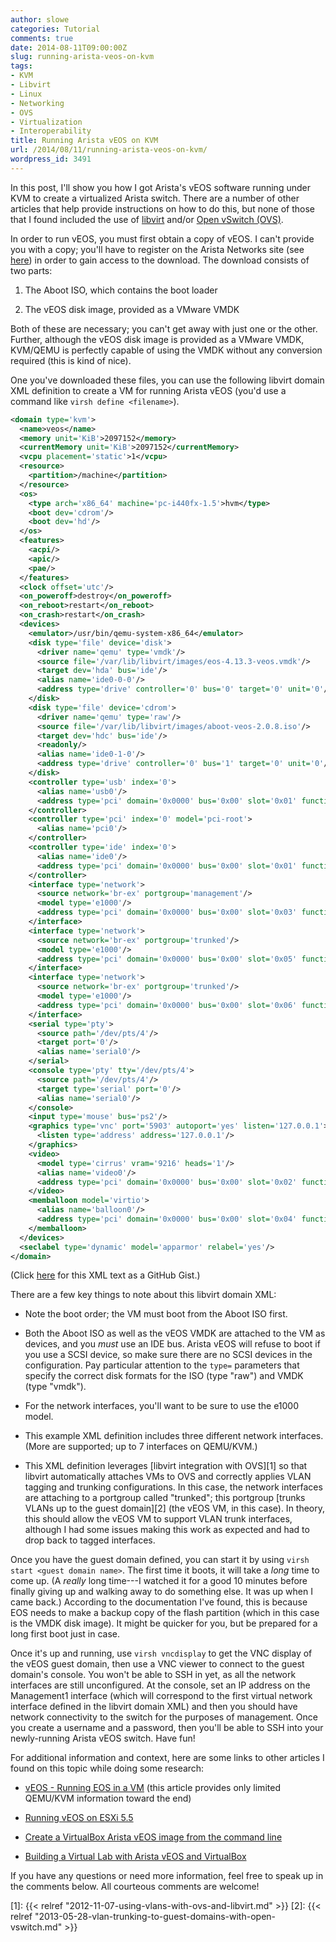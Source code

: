```yaml
---
author: slowe
categories: Tutorial
comments: true
date: 2014-08-11T09:00:00Z
slug: running-arista-veos-on-kvm
tags:
- KVM
- Libvirt
- Linux
- Networking
- OVS
- Virtualization
- Interoperability
title: Running Arista vEOS on KVM
url: /2014/08/11/running-arista-veos-on-kvm/
wordpress_id: 3491
---
```


In this post, I'll show you how I got Arista's vEOS software running under KVM to create a virtualized Arista switch. There are a number of other articles that help provide instructions on how to do this, but none of those that I found included the use of [libvirt](http://libvirt.org/) and/or [Open vSwitch (OVS)](http://openvswitch.org/).

In order to run vEOS, you must first obtain a copy of vEOS. I can't provide you with a copy; you'll have to register on the Arista Networks site (see [here](https://www.arista.com/en/login)) in order to gain access to the download. The download consists of two parts:

1. The Aboot ISO, which contains the boot loader

2. The vEOS disk image, provided as a VMware VMDK

Both of these are necessary; you can't get away with just one or the other. Further, although the vEOS disk image is provided as a VMware VMDK, KVM/QEMU is perfectly capable of using the VMDK without any conversion required (this is kind of nice).

One you've downloaded these files, you can use the following libvirt domain XML definition to create a VM for running Arista vEOS (you'd use a command like `virsh define <filename>`).

``` xml
<domain type='kvm'>
  <name>veos</name>
  <memory unit='KiB'>2097152</memory>
  <currentMemory unit='KiB'>2097152</currentMemory>
  <vcpu placement='static'>1</vcpu>
  <resource>
    <partition>/machine</partition>
  </resource>
  <os>
    <type arch='x86_64' machine='pc-i440fx-1.5'>hvm</type>
    <boot dev='cdrom'/>
    <boot dev='hd'/>
  </os>
  <features>
    <acpi/>
    <apic/>
    <pae/>
  </features>
  <clock offset='utc'/>
  <on_poweroff>destroy</on_poweroff>
  <on_reboot>restart</on_reboot>
  <on_crash>restart</on_crash>
  <devices>
    <emulator>/usr/bin/qemu-system-x86_64</emulator>
    <disk type='file' device='disk'>
      <driver name='qemu' type='vmdk'/>
      <source file='/var/lib/libvirt/images/eos-4.13.3-veos.vmdk'/>
      <target dev='hda' bus='ide'/>
      <alias name='ide0-0-0'/>
      <address type='drive' controller='0' bus='0' target='0' unit='0'/>
    </disk>
    <disk type='file' device='cdrom'>
      <driver name='qemu' type='raw'/>
      <source file='/var/lib/libvirt/images/aboot-veos-2.0.8.iso'/>
      <target dev='hdc' bus='ide'/>
      <readonly/>
      <alias name='ide0-1-0'/>
      <address type='drive' controller='0' bus='1' target='0' unit='0'/>
    </disk>
    <controller type='usb' index='0'>
      <alias name='usb0'/>
      <address type='pci' domain='0x0000' bus='0x00' slot='0x01' function='0x2'/>
    </controller>
    <controller type='pci' index='0' model='pci-root'>
      <alias name='pci0'/>
    </controller>
    <controller type='ide' index='0'>
      <alias name='ide0'/>
      <address type='pci' domain='0x0000' bus='0x00' slot='0x01' function='0x1'/>
    </controller>
    <interface type='network'>
      <source network='br-ex' portgroup='management'/>
      <model type='e1000'/>
      <address type='pci' domain='0x0000' bus='0x00' slot='0x03' function='0x0'/>
    </interface>
    <interface type='network'>
      <source network='br-ex' portgroup='trunked'/>
      <model type='e1000'/>
      <address type='pci' domain='0x0000' bus='0x00' slot='0x05' function='0x0'/>
    </interface>
    <interface type='network'>
      <source network='br-ex' portgroup='trunked'/>
      <model type='e1000'/>
      <address type='pci' domain='0x0000' bus='0x00' slot='0x06' function='0x0'/>
    </interface>
    <serial type='pty'>
      <source path='/dev/pts/4'/>
      <target port='0'/>
      <alias name='serial0'/>
    </serial>
    <console type='pty' tty='/dev/pts/4'>
      <source path='/dev/pts/4'/>
      <target type='serial' port='0'/>
      <alias name='serial0'/>
    </console>
    <input type='mouse' bus='ps2'/>
    <graphics type='vnc' port='5903' autoport='yes' listen='127.0.0.1'>
      <listen type='address' address='127.0.0.1'/>
    </graphics>
    <video>
      <model type='cirrus' vram='9216' heads='1'/>
      <alias name='video0'/>
      <address type='pci' domain='0x0000' bus='0x00' slot='0x02' function='0x0'/>
    </video>
    <memballoon model='virtio'>
      <alias name='balloon0'/>
      <address type='pci' domain='0x0000' bus='0x00' slot='0x04' function='0x0'/>
    </memballoon>
  </devices>
  <seclabel type='dynamic' model='apparmor' relabel='yes'/>
</domain>
```

(Click [here](https://gist.github.com/scottslowe/ca31c88a52284eb12ac2) for this XML text as a GitHub Gist.)

There are a few key things to note about this libvirt domain XML:

* Note the boot order; the VM must boot from the Aboot ISO first.

* Both the Aboot ISO as well as the vEOS VMDK are attached to the VM as devices, and you _must_ use an IDE bus. Arista vEOS will refuse to boot if you use a SCSI device, so make sure there are no SCSI devices in the configuration. Pay particular attention to the `type=` parameters that specify the correct disk formats for the ISO (type "raw") and VMDK (type "vmdk").

* For the network interfaces, you'll want to be sure to use the e1000 model.

* This example XML definition includes three different network interfaces. (More are supported; up to 7 interfaces on QEMU/KVM.)

* This XML definition leverages [libvirt integration with OVS][1] so that libvirt automatically attaches VMs to OVS and correctly applies VLAN tagging and trunking configurations. In this case, the network interfaces are attaching to a portgroup called "trunked"; this portgroup [trunks VLANs up to the guest domain][2] (the vEOS VM, in this case). In theory, this should allow the vEOS VM to support VLAN trunk interfaces, although I had some issues making this work as expected and had to drop back to tagged interfaces.

Once you have the guest domain defined, you can start it by using `virsh start <guest domain name>`. The first time it boots, it will take a _long_ time to come up. (A _really_ long time---I watched it for a good 10 minutes before finally giving up and walking away to do something else. It was up when I came back.) According to the documentation I've found, this is because EOS needs to make a backup copy of the flash partition (which in this case is the VMDK disk image). It might be quicker for you, but be prepared for a long first boot just in case.

Once it's up and running, use `virsh vncdisplay` to get the VNC display of the vEOS guest domain, then use a VNC viewer to connect to the guest domain's console. You won't be able to SSH in yet, as all the network interfaces are still unconfigured. At the console, set an IP address on the Management1 interface (which will correspond to the first virtual network interface defined in the libvirt domain XML) and then you should have network connectivity to the switch for the purposes of management. Once you create a username and a password, then you'll be able to SSH into your newly-running Arista vEOS switch. Have fun!

For additional information and context, here are some links to other articles I found on this topic while doing some research:

* [vEOS - Running EOS in a VM](https://eos.arista.com/veos-running-eos-in-a-vm/) (this article provides only limited QEMU/KVM information toward the end)

* [Running vEOS on ESXi 5.5](https://eos.arista.com/running-veos-on-esxi-5-5/)

* [Create a VirtualBox Arista vEOS image from the command line](http://thenetworksherpa.com/create-a-vbox-arista-veos-image-via-command-line/)

* [Building a Virtual Lab with Arista vEOS and VirtualBox](http://www.gad.net/Blog/2012/10/27/building-a-virtual-lab-with-arista-veos-and-virtualbox/)

If you have any questions or need more information, feel free to speak up in the comments below. All courteous comments are welcome!

[1]: {{< relref "2012-11-07-using-vlans-with-ovs-and-libvirt.md" >}}
[2]: {{< relref "2013-05-28-vlan-trunking-to-guest-domains-with-open-vswitch.md" >}}
